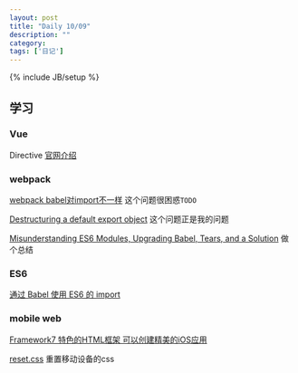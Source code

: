 ```yaml
---
layout: post
title: "Daily 10/09"
description: ""
category: 
tags: ['日记']
---
```

{% include JB/setup %}

## 学习

### Vue 
Directive [官网介绍](https://vuejs.org/v2/guide/custom-directive.html)  

### webpack 
[webpack babel对import不一样](https://github.com/webpack/webpack/issues/1788#issuecomment-166759703) 这个问题很困惑`TODO`  

[Destructuring a default export object](https://stackoverflow.com/questions/43814830/destructuring-a-default-export-object) 这个问题正是我的问题  


[Misunderstanding ES6 Modules, Upgrading Babel, Tears, and a Solution](https://blog.kentcdodds.com/misunderstanding-es6-modules-upgrading-babel-tears-and-a-solution-ad2d5ab93ce0) 做个总结

### ES6 
[通过 Babel 使用 ES6 的 import]( https://aotu.io/notes/2016/09/22/es6-import-with-babel/index.html)


### mobile web
[Framework7 特色的HTML框架 可以创建精美的iOS应用](http://framework7.taobao.org/)   

[reset.css](https://gist.github.com/ximan/9778174) 重置移动设备的css

